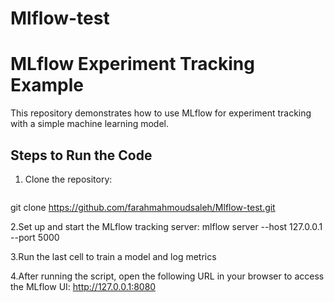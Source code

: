 # Mlflow-test
# MLflow Experiment Tracking Example

This repository demonstrates how to use MLflow for experiment tracking with a simple machine learning model.

## Steps to Run the Code

1. Clone the repository:
   ```bash
git clone https://github.com/farahmahmoudsaleh/Mlflow-test.git

2.Set up and start the MLflow tracking server:
mlflow server --host 127.0.0.1 --port 5000

3.Run the last cell to train a model and log metrics

4.After running the script, open the following URL in your browser to access the MLflow UI: 
http://127.0.0.1:8080
